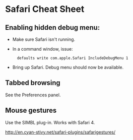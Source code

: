 # Safari Cheat Sheet

## Enabling hidden debug menu:

* Make sure Safari isn't running.

* In a command window, issue:

        defaults write com.apple.Safari IncludeDebugMenu 1

* Bring up Safari. Debug menu should now be available.

## Tabbed browsing

See the Preferences panel.

## Mouse gestures

Use the SIMBL plug-in. Works with Safari 4.

<http://en.cyan-stivy.net/safari-plugins/safarigestures/>


